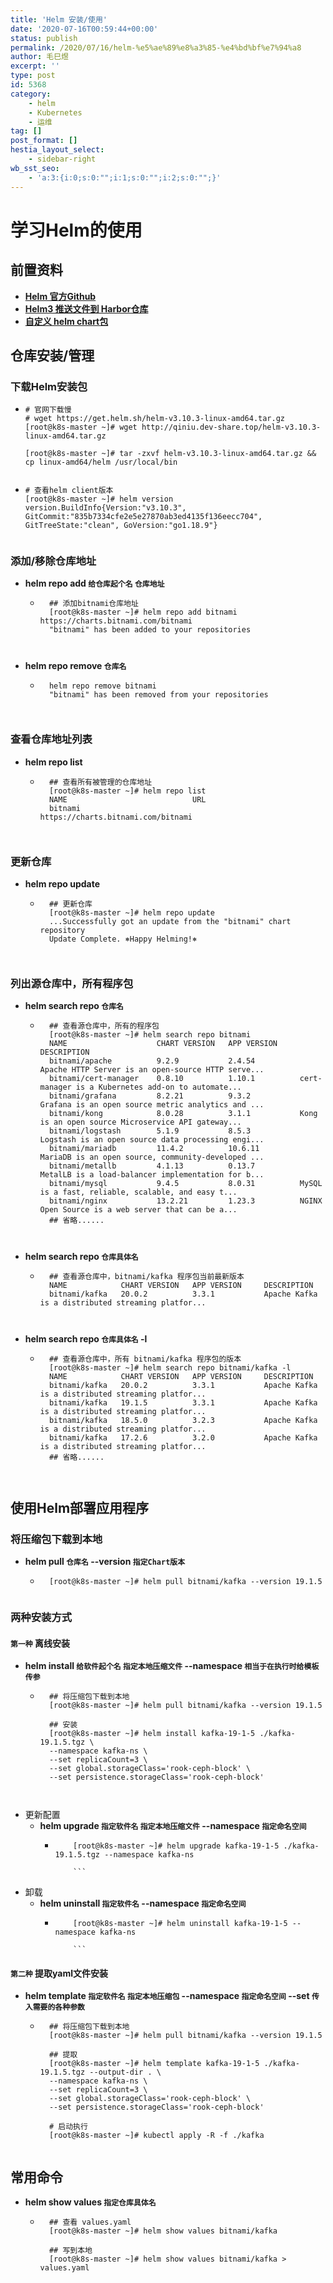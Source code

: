 ```yaml
---
title: 'Helm 安装/使用'
date: '2020-07-16T00:59:44+00:00'
status: publish
permalink: /2020/07/16/helm-%e5%ae%89%e8%a3%85-%e4%bd%bf%e7%94%a8
author: 毛巳煜
excerpt: ''
type: post
id: 5368
category:
    - helm
    - Kubernetes
    - 运维
tag: []
post_format: []
hestia_layout_select:
    - sidebar-right
wb_sst_seo:
    - 'a:3:{i:0;s:0:"";i:1;s:0:"";i:2;s:0:"";}'
---
```

学习Helm的使用
=========

前置资料
----

- **[Helm 官方Github](https://github.com/helm/helm "Helm 官方Github")**
- **[Helm3 推送文件到 Harbor仓库](http://www.dev-share.top/2020/09/14/helm3-%e6%8e%a8%e9%80%81%e6%96%87%e4%bb%b6%e5%88%b0-harbor%e4%bb%93%e5%ba%93/ "Helm3 推送文件到 Harbor仓库")**
- **[自定义 helm chart包](http://www.dev-share.top/2021/06/11/%e8%87%aa%e5%ae%9a%e4%b9%89-helm-chart%e5%8c%85/ "自定义 helm chart包")**

仓库安装/管理
-------

### 下载Helm安装包

- ```shell
  # 官网下载慢
  # wget https://get.helm.sh/helm-v3.10.3-linux-amd64.tar.gz
  [root@k8s-master ~]# wget http://qiniu.dev-share.top/helm-v3.10.3-linux-amd64.tar.gz
  
  [root@k8s-master ~]# tar -zxvf helm-v3.10.3-linux-amd64.tar.gz && cp linux-amd64/helm /usr/local/bin
  
  
  ```
- ```shell
  # 查看helm client版本
  [root@k8s-master ~]# helm version
  version.BuildInfo{Version:"v3.10.3", GitCommit:"835b7334cfe2e5e27870ab3ed4135f136eecc704", GitTreeState:"clean", GoVersion:"go1.18.9"}
  
  
  ```

### 添加/移除仓库地址

- **helm repo add `给仓库起个名` `仓库地址`**
  - ```shell
      ## 添加bitnami仓库地址
      [root@k8s-master ~]# helm repo add bitnami https://charts.bitnami.com/bitnami
      "bitnami" has been added to your repositories
      
      
      ```
- **helm repo remove `仓库名`**
  - ```shell
      helm repo remove bitnami
      "bitnami" has been removed from your repositories
      
      
      ```

### 查看仓库地址列表

- **helm repo list**
  - ```shell
      ## 查看所有被管理的仓库地址
      [root@k8s-master ~]# helm repo list
      NAME                            URL
      bitnami                         https://charts.bitnami.com/bitnami
      
      
      ```

### 更新仓库

- **helm repo update**
  - ```shell
      ## 更新仓库
      [root@k8s-master ~]# helm repo update
      ...Successfully got an update from the "bitnami" chart repository
      Update Complete. ⎈Happy Helming!⎈
      
      
      ```

### 列出源仓库中，所有程序包

- **helm search repo `仓库名`**
  - ```shell
      ## 查看源仓库中，所有的程序包
      [root@k8s-master ~]# helm search repo bitnami
      NAME                    CHART VERSION   APP VERSION     DESCRIPTION
      bitnami/apache          9.2.9           2.4.54          Apache HTTP Server is an open-source HTTP serve...
      bitnami/cert-manager    0.8.10          1.10.1          cert-manager is a Kubernetes add-on to automate...
      bitnami/grafana         8.2.21          9.3.2           Grafana is an open source metric analytics and ...
      bitnami/kong            8.0.28          3.1.1           Kong is an open source Microservice API gateway...
      bitnami/logstash        5.1.9           8.5.3           Logstash is an open source data processing engi...
      bitnami/mariadb         11.4.2          10.6.11         MariaDB is an open source, community-developed ...
      bitnami/metallb         4.1.13          0.13.7          MetalLB is a load-balancer implementation for b...
      bitnami/mysql           9.4.5           8.0.31          MySQL is a fast, reliable, scalable, and easy t...
      bitnami/nginx           13.2.21         1.23.3          NGINX Open Source is a web server that can be a...
      ## 省略......
      
      
      ```
- **helm search repo `仓库具体名`**
  - ```shell
      ## 查看源仓库中，bitnami/kafka 程序包当前最新版本
      NAME            CHART VERSION   APP VERSION     DESCRIPTION
      bitnami/kafka   20.0.2          3.3.1           Apache Kafka is a distributed streaming platfor...
      
      
      ```
- **helm search repo `仓库具体名` -l**
  - ```shell
      ## 查看源仓库中，所有 bitnami/kafka 程序包的版本
      [root@k8s-master ~]# helm search repo bitnami/kafka -l
      NAME            CHART VERSION   APP VERSION     DESCRIPTION
      bitnami/kafka   20.0.2          3.3.1           Apache Kafka is a distributed streaming platfor...
      bitnami/kafka   19.1.5          3.3.1           Apache Kafka is a distributed streaming platfor...
      bitnami/kafka   18.5.0          3.2.3           Apache Kafka is a distributed streaming platfor...
      bitnami/kafka   17.2.6          3.2.0           Apache Kafka is a distributed streaming platfor...
      ## 省略......
      
      
      ```

使用Helm部署应用程序
------------

### 将压缩包下载到本地

- **helm pull `仓库名` --version `指定Chart版本`**
  - ```shell
      [root@k8s-master ~]# helm pull bitnami/kafka --version 19.1.5
      
      ```

### 两种安装方式

#### **`第一种`** 离线安装

- **helm install `给软件起个名` `指定本地压缩文件` --namespace `相当于在执行时给模板传参`**
  - ```shell
      ## 将压缩包下载到本地
      [root@k8s-master ~]# helm pull bitnami/kafka --version 19.1.5
      
      ## 安装
      [root@k8s-master ~]# helm install kafka-19-1-5 ./kafka-19.1.5.tgz \
      --namespace kafka-ns \
      --set replicaCount=3 \
      --set global.storageClass='rook-ceph-block' \
      --set persistence.storageClass='rook-ceph-block'
      
      
      ```
- 更新配置 
  - **helm upgrade `指定软件名` `指定本地压缩文件` --namespace `指定命名空间`**
      - ```shell
            [root@k8s-master ~]# helm upgrade kafka-19-1-5 ./kafka-19.1.5.tgz --namespace kafka-ns
            
            ```
- 卸载 
  - **helm uninstall `指定软件名` --namespace `指定命名空间`**
      - ```shell
            [root@k8s-master ~]# helm uninstall kafka-19-1-5 --namespace kafka-ns
            
            ```

#### **`第二种`** 提取yaml文件安装

- **helm template `指定软件名` `指定本地压缩包` --namespace `指定命名空间` --set `传入需要的各种参数`**
  - ```shell
      ## 将压缩包下载到本地
      [root@k8s-master ~]# helm pull bitnami/kafka --version 19.1.5
      
      ## 提取
      [root@k8s-master ~]# helm template kafka-19-1-5 ./kafka-19.1.5.tgz --output-dir . \
      --namespace kafka-ns \
      --set replicaCount=3 \
      --set global.storageClass='rook-ceph-block' \
      --set persistence.storageClass='rook-ceph-block'
      
      # 启动执行
      [root@k8s-master ~]# kubectl apply -R -f ./kafka
      
      ```

常用命令
----

- **helm show values `指定仓库具体名`**
  - ```shell
      ## 查看 values.yaml
      [root@k8s-master ~]# helm show values bitnami/kafka
      
      ## 写到本地
      [root@k8s-master ~]# helm show values bitnami/kafka > values.yaml
      
      
      ```
